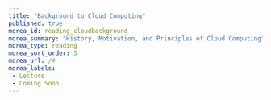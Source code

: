 ```yaml
---
title: "Background to Cloud Computing"
published: true
morea_id: reading_cloudbackground
morea_summary: "History, Motivation, and Principles of Cloud Computing"
morea_type: reading
morea_sort_order: 3
morea_url: /#
morea_labels:
 - Lecture
 - Coming Soon
---
```


<!-- TODO -->
